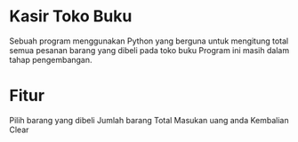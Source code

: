 # Kasir Toko Buku
Sebuah program menggunakan Python yang berguna untuk mengitung total semua pesanan barang yang dibeli pada toko buku
Program ini masih dalam tahap pengembangan.

# Fitur
Pilih barang yang dibeli
Jumlah barang
Total
Masukan uang anda
Kembalian
Clear



